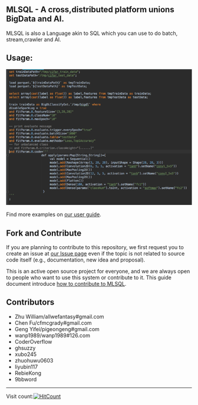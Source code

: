 ## MLSQL - A cross,distributed platform unions BigData and AI.

MLSQL is also  a Language akin to SQL which you can use to do batch, stream,crawler and AI.

## Usage:

![](https://github.com/allwefantasy/streamingpro/raw/master/images/WX20181106-164911.png)

Find more examples on [our user guide](https://github.com/allwefantasy/streamingpro/blob/master/docs/docv2/user-guide.md).

## Fork and Contribute

If you are planning to contribute to this repository, we first request you to create an issue at [our Issue page](https://github.com/allwefantasy/streamingpro/issues)
even if the topic is not related to source code itself (e.g., documentation, new idea and proposal).

This is an active open source project for everyone,
and we are always open to people who want to use this system or contribute to it.
This guide document introduce [how to contribute to MLSQL](https://github.com/allwefantasy/streamingpro/blob/master/docs/docv2/contribute/contribute.md).

## Contributors

* Zhu William/allwefantasy#gmail.com
* Chen Fu/cfmcgrady#gmail.com
* Geng Yifei/pigeongeng#gmail.com
* wanp1989/wanp1989#126.com
* CoderOverflow
* ghsuzzy
* xubo245
* zhuohuwu0603
* liyubin117
* RebieKong
* 9bbword

----------
Visit count:[![HitCount](http://hits.dwyl.io/allwefantasy/streamingpro.svg)](http://hits.dwyl.io/allwefantasy/streamingpro)

